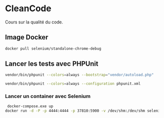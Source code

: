 # CleanCode

Cours sur la qualité du code.

## Image Docker

```sh
docker pull selenium/standalone-chrome-debug
```

## Lancer les tests avec PHPUnit

```sh
vendor/bin/phpunit --colors=always --bootstrap="vendor/autoload.php"
```

```sh
vendor/bin/phpunit --colors=always --configuration phpunit.xml
```

### Lancer un container avec Selenium
```sh
 docker-compose.exe up
docker run -d -P -p 4444:4444 -p 37810:5900 -v /dev/shm:/dev/shm selenium/standalone-chrome-debug
```